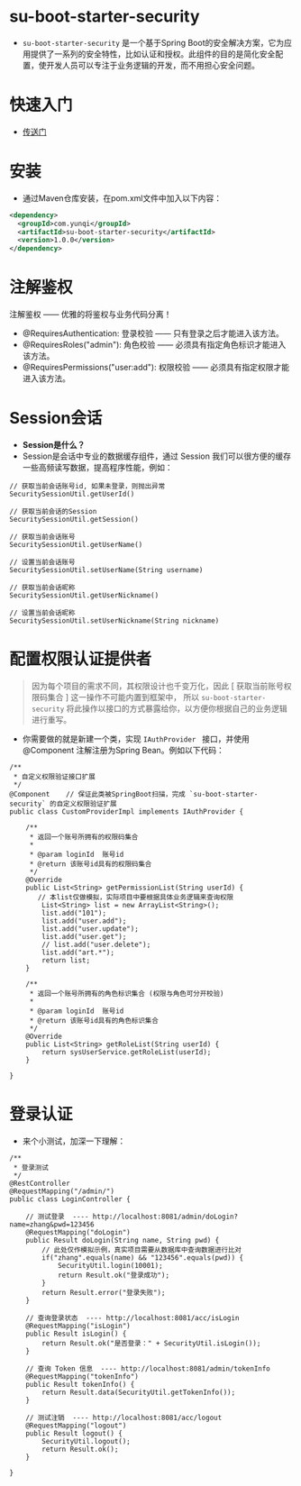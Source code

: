 # su-boot-starter-security

- `su-boot-starter-security` 是一个基于Spring Boot的安全解决方案，它为应用提供了一系列的安全特性，比如认证和授权。此组件的目的是简化安全配置，使开发人员可以专注于业务逻辑的开发，而不用担心安全问题。

# 快速入门

- [传送门](demo.md)

# 安装
- 通过Maven仓库安装，在pom.xml文件中加入以下内容：

```xml
<dependency>
  <groupId>com.yunqi</groupId>
  <artifactId>su-boot-starter-security</artifactId>
  <version>1.0.0</version>
</dependency>
```

# 注解鉴权

注解鉴权 —— 优雅的将鉴权与业务代码分离！

- @RequiresAuthentication: 登录校验 —— 只有登录之后才能进入该方法。
- @RequiresRoles("admin"): 角色校验 —— 必须具有指定角色标识才能进入该方法。
- @RequiresPermissions("user:add"): 权限校验 —— 必须具有指定权限才能进入该方法。

# Session会话

- **Session是什么？**
- Session是会话中专业的数据缓存组件，通过 Session 我们可以很方便的缓存一些高频读写数据，提高程序性能，例如：

```
// 获取当前会话账号id, 如果未登录，则抛出异常
SecuritySessionUtil.getUserId()

// 获取当前会话的Session
SecuritySessionUtil.getSession()

// 获取当前会话账号
SecuritySessionUtil.getUserName()

// 设置当前会话账号
SecuritySessionUtil.setUserName(String username)

// 获取当前会话昵称
SecuritySessionUtil.getUserNickname()

// 设置当前会话昵称
SecuritySessionUtil.setUserNickname(String nickname)
```

# 配置权限认证提供者

> 因为每个项目的需求不同，其权限设计也千变万化，因此 [ 获取当前账号权限码集合 ] 这一操作不可能内置到框架中， 所以 `su-boot-starter-security` 将此操作以接口的方式暴露给你，以方便你根据自己的业务逻辑进行重写。

- 你需要做的就是新建一个类，实现 `IAuthProvider ` 接口，并使用 @Component 注解注册为Spring Bean。例如以下代码：

```
/**
 * 自定义权限验证接口扩展
 */
@Component    // 保证此类被SpringBoot扫描，完成 `su-boot-starter-security` 的自定义权限验证扩展 
public class CustomProviderImpl implements IAuthProvider {

    /**
     * 返回一个账号所拥有的权限码集合 
     *
     * @param loginId  账号id
     * @return 该账号id具有的权限码集合
     */
    @Override
    public List<String> getPermissionList(String userId) {
       // 本list仅做模拟，实际项目中要根据具体业务逻辑来查询权限
        List<String> list = new ArrayList<String>();    
        list.add("101");
        list.add("user.add");
        list.add("user.update");
        list.add("user.get");
        // list.add("user.delete");
        list.add("art.*");
        return list;
    }

    /**
     * 返回一个账号所拥有的角色标识集合 (权限与角色可分开校验)
     *
     * @param loginId  账号id
     * @return 该账号id具有的角色标识集合
     */
    @Override
    public List<String> getRoleList(String userId) {
        return sysUserService.getRoleList(userId);
    }

}

```

# 登录认证

- 来个小测试，加深一下理解：

```
/**
 * 登录测试 
 */
@RestController
@RequestMapping("/admin/")
public class LoginController {

    // 测试登录  ---- http://localhost:8081/admin/doLogin?name=zhang&pwd=123456
    @RequestMapping("doLogin")
    public Result doLogin(String name, String pwd) {
        // 此处仅作模拟示例，真实项目需要从数据库中查询数据进行比对 
        if("zhang".equals(name) && "123456".equals(pwd)) {
            SecurityUtil.login(10001);
            return Result.ok("登录成功");
        }
        return Result.error("登录失败");
    }

    // 查询登录状态  ---- http://localhost:8081/acc/isLogin
    @RequestMapping("isLogin")
    public Result isLogin() {
        return Result.ok("是否登录：" + SecurityUtil.isLogin());
    }

    // 查询 Token 信息  ---- http://localhost:8081/admin/tokenInfo
    @RequestMapping("tokenInfo")
    public Result tokenInfo() {
        return Result.data(SecurityUtil.getTokenInfo());
    }

    // 测试注销  ---- http://localhost:8081/acc/logout
    @RequestMapping("logout")
    public Result logout() {
        SecurityUtil.logout();
        return Result.ok();
    }

}
```




